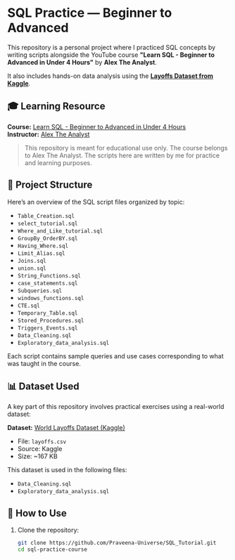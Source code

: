 # SQL Practice — Beginner to Advanced

This repository is a personal project where I practiced SQL concepts by writing scripts alongside the YouTube course **"Learn SQL - Beginner to Advanced in Under 4 Hours"** by **Alex The Analyst**.

It also includes hands-on data analysis using the **[Layoffs Dataset from Kaggle](https://www.kaggle.com/datasets/happyude/world-layoffs)**.

## 🎓 Learning Resource

**Course:** [Learn SQL - Beginner to Advanced in Under 4 Hours](https://www.youtube.com/watch?v=OT1RErkfLNQ)  
**Instructor:** [Alex The Analyst](https://www.youtube.com/c/AlexTheAnalyst)

> This repository is meant for educational use only. The course belongs to Alex The Analyst. The scripts here are written by me for practice and learning purposes.

## 📁 Project Structure

Here’s an overview of the SQL script files organized by topic:

- `Table_Creation.sql`
- `select_tutorial.sql`
- `Where_and_Like_tutorial.sql`
- `GroupBy_OrderBY.sql`
- `Having_Where.sql`
- `Limit_Alias.sql`
- `Joins.sql`
- `union.sql`
- `String_Functions.sql`
- `case_statements.sql`
- `Subqueries.sql`
- `windows_functions.sql`
- `CTE.sql`
- `Temporary_Table.sql`
- `Stored_Procedures.sql`
- `Triggers_Events.sql`
- `Data_Cleaning.sql`
- `Exploratory_data_analysis.sql`

Each script contains sample queries and use cases corresponding to what was taught in the course.

## 📊 Dataset Used

A key part of this repository involves practical exercises using a real-world dataset:

**Dataset:** [World Layoffs Dataset (Kaggle)](https://www.kaggle.com/datasets/happyude/world-layoffs)

- File: `layoffs.csv`
- Source: Kaggle
- Size: ~167 KB

This dataset is used in the following files:
- `Data_Cleaning.sql`
- `Exploratory_data_analysis.sql`

## 🚀 How to Use

1. Clone the repository:
   ```bash
   git clone https://github.com/Praveena-Universe/SQL_Tutorial.git
   cd sql-practice-course
